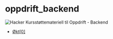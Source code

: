 # oppdrift_backend
![Hacker](./img/Hackerman.png)
Kursstøttemateriell til Oppdrift - Backend

- [Økt[0]](./del_0/)